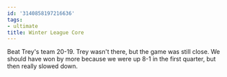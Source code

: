 ```yaml
---
id: '3140858197216636'
tags:
- ultimate
title: Winter League Core
---
```


Beat Trey's team 20-19. Trey wasn't there, but the game was still close. We should have won by more because we were up 8-1 in the first quarter, but then really slowed down.
